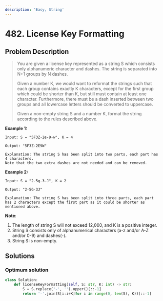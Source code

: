 ```yaml
---
description: 'Easy, String'
---
```


# 482. License Key Formatting

## Problem Description

> You are given a license key represented as a string S which consists only alphanumeric character and dashes. The string is separated into N+1 groups by N dashes.
>
> Given a number K, we would want to reformat the strings such that each group contains exactly K characters, except for the first group which could be shorter than K, but still must contain at least one character. Furthermore, there must be a dash inserted between two groups and all lowercase letters should be converted to uppercase.
>
> Given a non-empty string S and a number K, format the string according to the rules described above.

**Example 1:**  


```text
Input: S = "5F3Z-2e-9-w", K = 4

Output: "5F3Z-2E9W"

Explanation: The string S has been split into two parts, each part has 4 characters.
Note that the two extra dashes are not needed and can be removed.
```

**Example 2:**  


```text
Input: S = "2-5g-3-J", K = 2

Output: "2-5G-3J"

Explanation: The string S has been split into three parts, each part has 2 characters except the first part as it could be shorter as mentioned above.
```

**Note:**  


1. The length of string S will not exceed 12,000, and K is a positive integer.
2. String S consists only of alphanumerical characters \(a-z and/or A-Z and/or 0-9\) and dashes\(-\).
3. String S is non-empty.

## Solutions

### Optimum solution

```python
class Solution:
    def licenseKeyFormatting(self, S: str, K: int) -> str:
        S = S.replace('-', '').upper()[::-1]
        return '-'.join(S[i:i+K]for i in range(0, len(S), K))[::-1]
```

